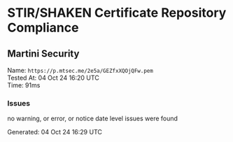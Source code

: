# STIR/SHAKEN Certificate Repository Compliance

## Martini Security

Name: `https://p.mtsec.me/2e5a/GEZfxXQOjQFw.pem`\
Tested At: 04 Oct 24 16:20 UTC\
Time: 91ms

### Issues

no warning, or error, or notice date level issues were found

Generated: 04 Oct 24 16:29 UTC